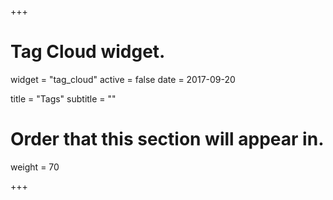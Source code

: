 +++
# Tag Cloud widget.
widget = "tag_cloud"
active = false
date = 2017-09-20

title = "Tags"
subtitle = ""

# Order that this section will appear in.
weight = 70

+++

